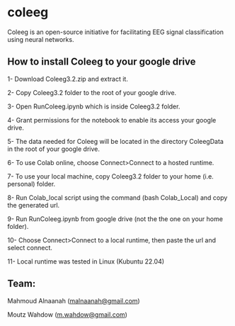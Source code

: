 # coleeg
Coleeg is an open-source initiative for facilitating EEG signal classification using neural networks.

## How to install Coleeg to your google drive
  1- Download Coleeg3.2.zip and extract it.
  
  2- Copy Coleeg3.2 folder to the root of your google drive.
  
  3- Open RunColeeg.ipynb which is inside Coleeg3.2 folder.
  
  4- Grant permissions for the notebook to enable its access your google drive.
  
  5- The data needed for Coleeg will be located in the directory ColeegData in the root of your google drive.
  
  6- To use Colab online, choose Connect>Connect to a hosted runtime.
  
  7- To use your local machine, copy Coleeg3.2 folder to your home (i.e. personal) folder.
     
  8- Run Colab_local script using the command (bash Colab_Local) and copy the generated url.
  
  9- Run RunColeeg.ipynb from google drive (not the the one on your home folder).
  
  10- Choose Connect>Connect to a local runtime, then paste the url and select connect.

  11- Local runtime was tested in Linux (Kubuntu 22.04)

## Team:

Mahmoud Alnaanah (malnaanah@gmail.com)

Moutz Wahdow (m.wahdow@gmail.com)
